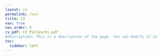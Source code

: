```yaml
---
layout: cv
permalink: /cv/
title: CV
nav: true
nav_order: 5
cv_pdf: CV_Palleschi.pdf
#description: This is a description of the page. You can modify it in '_pages/cv.md'. You can also change or remove the top pdf download button.
toc:
  sidebar: left
---
```

